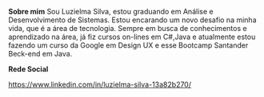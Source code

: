

**Sobre mim**
 Sou Luzielma Silva, estou graduando em Análise e Desenvolvimento de Sistemas. Estou encarando um novo desafio
 na minha vida, que é a área de tecnologia. Sempre em busca de conhecimentos e aprendizado na área, já fiz cursos on-lines em C#,Java e atualmente estou fazendo um curso da Google em Design UX e esse Bootcamp Santander Beck-end em Java.

 **Rede Social**

 https://www.linkedin.com/in/luzielma-silva-13a82b270/